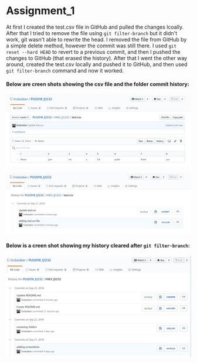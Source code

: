 # Assignment_1

At first I created the test.csv file in GitHub and pulled the changes lcoally. After that I tried to remove the file using `git filter-branch` but it didn't work, git wasn't able to rewrite the head. I removed the file from GitHub by a simple delete method, however the commit was still there. I used `git reset --hard HEAD` to revert to a previous commit, and then I pushed the changes to GitHub (that erased the history). After that I went the other way around, created the test.csv locally and pushed it to GitHub, and then used `git filter-branch` command and now it worked.


#### Below are creen shots showing the csv file and the folder commit history:
![image](Assignment_1/repo_csv_file_2.JPG '.csv file')

![image](Assignment_1/repo_history_2.JPG 'history')

#### Below is a creen shot showing my history cleared after `git filter-branch`:
![image](Assignment_1/cleared_history.JPG 'history cleared')
